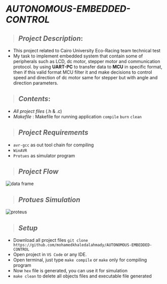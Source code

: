# _**AUTONOMOUS-EMBEDDED-CONTROL**_
> ## _Project Description_:
   * This project related to Cairo University Eco-Racing team technical test
   * My task to implement embedded system that contain some of peripherals such as LCD, dc motor, stepper motor and communication protocol. by using **UART-PC** to transfer data to **MCU** in specific format, then if this valid format MCU filter it and make decisions to control speed and direction of dc motor same for stepper but with angle and direction parameters.
> ## _Contents_:
   * _All project files_ (.h & .c)
   * _Makefile_ : Makefile for running application `compile` `burn` `clean`
   
> ## _Project Requirements_
* `avr-gcc` as out tool chain for compiling
* `WinAVR`
* `Protues` as simulator program


> ## _Project Flow_

![data frame](https://user-images.githubusercontent.com/67025780/189889596-feb53074-a8b8-40d1-a58f-cfca5498a2ce.PNG)

> ## _Protues Simulation_

![proteus](https://user-images.githubusercontent.com/67025780/189891336-032759d2-c7c5-4d39-addc-f5924a40d215.PNG)


> ## _Setup_
  * Download all project files `git clone https://github.com/mohamedkhaledalahmady/AUTONOMOUS-EMBEDDED-CONTROL`
  * Open project in `VS Code` or any IDE.
  * Open terminal, just type `make compile` or `make` only for compiling program
  * Now `hex` file is generated, you can use it for simulation
  * `make clean` to delete all objects files and executable file generated
